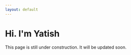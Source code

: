 ```yaml
---
layout: default
---
```


# Hi. I'm Yatish

This page is still under construction. It will be updated soon.
